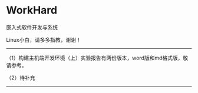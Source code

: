 # WorkHard
嵌入式软件开发与系统  

Linux小白，请多多指教，谢谢！  

***
（1）构建主机端开发环境（上）实验报告有两份版本，word版和md格式版，敬请参考。  

（2）待补充
***
